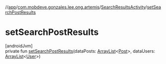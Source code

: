 //[app](../../../index.md)/[com.mobdeve.gonzales.lee.ong.artemis](../index.md)/[SearchResultsActivity](index.md)/[setSearchPostResults](set-search-post-results.md)

# setSearchPostResults

[androidJvm]\
private fun [setSearchPostResults](set-search-post-results.md)(dataPosts: [ArrayList](https://kotlinlang.org/api/latest/jvm/stdlib/kotlin.collections/-array-list/index.html)<[Post](../-post/index.md)>, dataUsers: [ArrayList](https://kotlinlang.org/api/latest/jvm/stdlib/kotlin.collections/-array-list/index.html)<[User](../-user/index.md)>)
